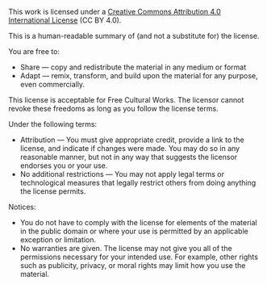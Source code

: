 This work is licensed under a <a rel="license" href="http://creativecommons.org/licenses/by/4.0/">Creative Commons Attribution 4.0 International License</a> (CC BY 4.0).

This is a human-readable summary of (and not a substitute for) the license. 

You are free to:
* Share — copy and redistribute the material in any medium or format
* Adapt — remix, transform, and build upon the material for any purpose, even commercially.

This license is acceptable for Free Cultural Works.
The licensor cannot revoke these freedoms as long as you follow the license terms.

Under the following terms:
* Attribution — You must give appropriate credit, provide a link to the license, and indicate if changes were made. You may do so in any reasonable manner, but not in any way that suggests the licensor endorses you or your use.
* No additional restrictions — You may not apply legal terms or technological measures that legally restrict others from doing anything the license permits.

Notices:
* You do not have to comply with the license for elements of the material in the public domain or where your use is permitted by an applicable exception or limitation.
* No warranties are given. The license may not give you all of the permissions necessary for your intended use. For example, other rights such as publicity, privacy, or moral rights may limit how you use the material.
